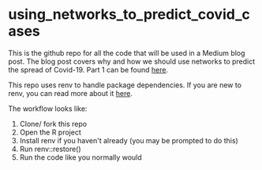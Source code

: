 # using_networks_to_predict_covid_cases
This is the github repo for all the code that will be used in a Medium blog post. The blog post covers why and how we should use networks to predict the spread of Covid-19. Part 1 can be found [here](https://medium.com/@lowe.james/predicting-the-spread-of-covid-19-using-networks-in-r-2fee0013db91). 

This repo uses renv to handle package dependencies. If you are new to renv, you can read more about it [here](https://rstudio.github.io/renv/articles/renv.html). 

The workflow looks like:

1) Clone/ fork this repo 
2) Open the R project
3) Install renv if you haven't already (you may be prompted to do this)
4) Run renv::restore()
5) Run the code like you normally would 

